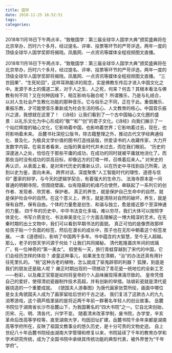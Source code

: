 ```yaml
---
title: 国学
date: 2018-11-25 16:52:51
tags: 
categories: 
---
```

2018年11月18日下午两点半，“致敬国学：第三届全球华人国学大典”颁奖盛典将在北京举办，历时六个多月，经过提名、评审、投票等环节的严苛评选，两年一度的顶级全球华人国学奖即将揭晓。凤凰网、一点资讯等媒体全程视频图文直播。
<!-- more -->
2018年11月18日下午两点半，“致敬国学：第三届全球华人国学大典”颁奖盛典将在北京举办，历时六个多月，经过提名、评审、投票等环节的严苛评选，两年一度的顶级全球华人国学奖即将揭晓。凤凰网、一点资讯等媒体全程视频图文直播。
“三世因果”、“生死轮回”，这样耳熟能详的观念，实是佛教东传后才进入中国文化之中。发源于本土的儒道二家，对于人之生、人之死，何来？何去？其根本看法与佛教有何不同？又在何种因缘下，相互影响与融合呢？
所谓雅乐，乃是与礼结合，以对人生社会产生教化功能的那种音乐。它与俗乐之不同，正在于此。重倡雅乐、重振乐教，才可能使音乐重新成为社会生活的核心、人文教育的核心。中国音乐振兴之道，我想就在这里了！
《诗经》让我们看到了一个古中国轴心文化圈的盛景：以礼乐文化为中心形成的“敬”“和”“创”的君子文化。《诗经》向我们展示了一个灿烂辉煌的轴心文化，它影响着中国，也影响着世界；它影响着过去，现在，也将影响着未来。
岳麓书社深挖公版书，除古籍整理之外，推动古代文学经典通俗化、普及化，为极具文学价值的图书打造线装版，供爱读书的人收藏传家，大力开发数字内容。在易言者看来，出版的黄金时代并未过去，而在我们眼前。
“历史的深邃迷人之处，恰恰在于那些平庸的成功，在成功的同时就被平庸就地消化了。而那些当时没有成功的崇高目标，却像远方的灯塔一样，召唤着后来人。”
对宋史的再认识，从表面上看，是对宋代历史的重新认识，以在历史中寻找到自己所需，达到以史为鉴，面向未来。
跨界对话，深度聚焦“人工智能时代的理性、道德与信仰”
墨家的辩学，与今天的逻辑学契合，有着强大的生命力。
法海寺原本是一间普通的明朝寺院，但围绕壁画，似有隐蔽的机缘巧合使然，串联起了一系列它的创作者、发现者、欣赏者、保护者。
真正的养生，就是保护自己生命中的自然，就是保护社会中的自然。在这个意义上，养生，就是清除对自然的破坏，养生，就是保有自然，保有自由。个体的力量愈是创生、和谐与独立，愈是接近那个至深神通的力量。
四千年的历史中，中华书法变化多端，难以穷尽，我们大体可以按照字体变化、书写介质变化、书法审美变化三个方面去理解这一博大精深的艺术。在先秦时期的出土文物中，我们可以看到早期书法的面貌。
真正可怕的是像贾政那样给孩子贴一个负面的标签，然后在漫长的成长中，孩子也在无形中朝着这个标签发展。
一本《道德经》，影响了中国两千多年。书中蕴含的大智慧，至今无人超越。那么，老子的惊天学问源于何处？让我们共同揭秘。
清代乾隆嘉庆年间的琉璃厂，有一位神奇的“第一美女”。
假使有一天，旅行青蛙穿越到了宋代的中国，它们会经历怎样的体验？
虐童这种事儿，如果发生在清朝，“治”的办法还真有用针往死里扎的。
“桃”这种古老的植物，怎么就成了驱鬼辟邪的利器？
狐狸，到底是我们的朋友还是敌人呢？
雍正时期出现的一项撼动了青花瓷一统地位的全新工艺——粉彩，以及雍正官窑是如何将皇帝的个人品味展现得淋漓尽致的。
皇帝凭借自己的爱好，使得清初瓷器制作技术高超，并有创新的举措。珐琅彩瓷就是清代瓷器烧造的一个重要成就。
《虢国夫人游春图》为唐代画家张萱所绘，画面中哪位是女主角虢国夫人成为了画家留给后世的千古之谜。
我们复活了这款古人的九九消寒游戏，这个葫芦瓶里装的是将近两千年前一群著名年轻人的创业故事。
 岳麓书院位于湖南省长沙市岳麓山下，为我国著名的“四大书院”之一。它自北宋创始，历宋、元、明、清各代，兴学不变。
随着清末改革学制，废书院，办学堂，辛亥革命后改高等学校等，直至湖南大学，均因旧址扩建，岳麓书院千余年来都是湖南高等学府所在，反映了祖国文教事业的悠久历史，是十分可贵的文物史迹。
自上世纪八十年岳麓书院经由湖南大学管理和修复以来，书院延续了千年的教育办学和学术研究传统，成为了全国书院中承继其传统功能的典型代表，被外界誉为“千年学府”。
